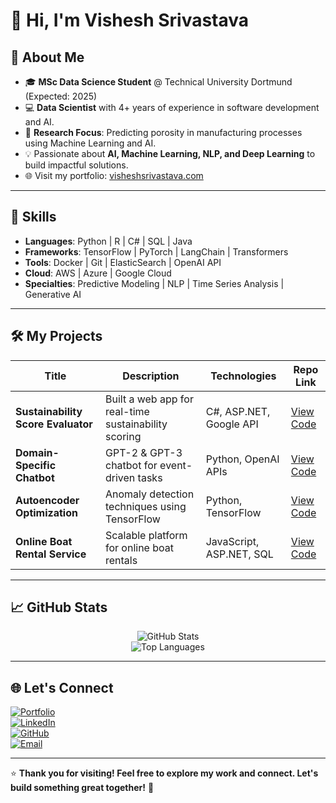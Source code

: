 <!-- Your GitHub Profile README -->
# 👋 Hi, I'm Vishesh Srivastava  

## 🚀 **About Me**  
- 🎓 **MSc Data Science Student** @ Technical University Dortmund (Expected: 2025)  
- 💻 **Data Scientist** with 4+ years of experience in software development and AI.  
- 🔬 **Research Focus**: Predicting porosity in manufacturing processes using Machine Learning and AI.  
- 💡 Passionate about **AI, Machine Learning, NLP, and Deep Learning** to build impactful solutions.  
- 🌐 Visit my portfolio: [visheshsrivastava.com](https://visheshsrivastava.com)  

---

## 🔧 **Skills**  
- **Languages**: Python | R | C# | SQL | Java  
- **Frameworks**: TensorFlow | PyTorch | LangChain | Transformers  
- **Tools**: Docker | Git | ElasticSearch | OpenAI API  
- **Cloud**: AWS | Azure | Google Cloud  
- **Specialties**: Predictive Modeling | NLP | Time Series Analysis | Generative AI  

---

## 🛠️ **My Projects**  
| Title                              | Description                                          | Technologies                        | Repo Link                                                                 |
|------------------------------------|------------------------------------------------------|-------------------------------------|--------------------------------------------------------------------------|
| **Sustainability Score Evaluator** | Built a web app for real-time sustainability scoring | C#, ASP.NET, Google API             | [View Code](https://github.com/iamvisheshsrivastava/SustainabilityScoreEvaluator) |
| **Domain-Specific Chatbot**        | GPT-2 & GPT-3 chatbot for event-driven tasks         | Python, OpenAI APIs                 | [View Code](https://github.com/iamvisheshsrivastava/ChatBot)             |
| **Autoencoder Optimization**       | Anomaly detection techniques using TensorFlow        | Python, TensorFlow                  | [View Code](https://github.com/iamvisheshsrivastava/Autoencoder-Optimization-Anomaly-Detection) |
| **Online Boat Rental Service**     | Scalable platform for online boat rentals            | JavaScript, ASP.NET, SQL            | [View Code](https://github.com/iamvisheshsrivastava/RentBoat)            |

---

## 📈 **GitHub Stats**  
<p align="center">
  <img src="https://github-readme-stats.vercel.app/api?username=iamvisheshsrivastava&show_icons=true&theme=react" alt="GitHub Stats" />
  <br>
  <img src="https://github-readme-stats.vercel.app/api/top-langs/?username=iamvisheshsrivastava&layout=compact&theme=react" alt="Top Languages" />
</p>

---

## 🌐 **Let's Connect**  
[![Portfolio](https://img.shields.io/badge/Portfolio-visheshsrivastava.com-ff69b4?style=flat&logo=googlechrome)](https://visheshsrivastava.com)  
[![LinkedIn](https://img.shields.io/badge/LinkedIn-iamvisheshsrivastava-blue?style=flat&logo=linkedin)](https://linkedin.com/in/iamvisheshsrivastava)  
[![GitHub](https://img.shields.io/badge/GitHub-iamvisheshsrivastava-black?style=flat&logo=github)](https://github.com/iamvisheshsrivastava)  
[![Email](https://img.shields.io/badge/Email-srivastava.vishesh9@gmail.com-red?style=flat&logo=gmail)](mailto:srivastava.vishesh9@gmail.com)  

---

⭐ **Thank you for visiting! Feel free to explore my work and connect. Let's build something great together!** 🚀
